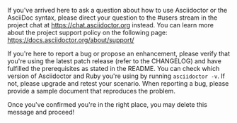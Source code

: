 If you've arrived here to ask a question about how to use Asciidoctor or the AsciiDoc syntax, please direct your question to the #users stream in the project chat at https://chat.asciidoctor.org instead. You can learn more about the project support policy on the following page: https://docs.asciidoctor.org/about/support/

If you're here to report a bug or propose an enhancement, please verify that you're using the latest patch release (refer to the CHANGELOG) and have fulfilled the prerequisites as stated in the README. You can check which version of Asciidoctor and Ruby you're using by running `asciidoctor -v`. If not, please upgrade and retest your scenario. When reporting a bug, please provide a sample document that reproduces the problem.

Once you've confirmed you're in the right place, you may delete this message and proceed!
